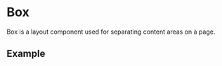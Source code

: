 <script setup>
  import Vue from './vue.md';
  import Elements from './elements.md';
  import React from './react.md';
</script>

# Box

Box is a layout component used for separating content areas on a page.

<components-status react='released' vue='released' elements='released' />

## Example

<theme-switcher />

<box-example />

<tabs-content> 
  <template #usage>
  </template>
  <template #react>
   <react />
  </template>
  <template #vue>
    <vue />
  </template>
  <template #elements>
    <elements />
  </template>
</tabs-content>
